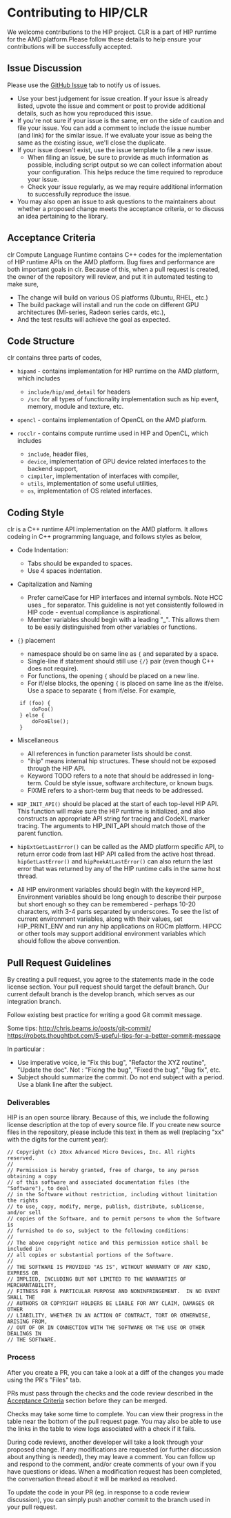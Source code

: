# Contributing to HIP/CLR #

We welcome contributions to the HIP project.
CLR is a part of HIP runtime for the AMD platform.Please follow these details to help ensure your contributions will be successfully accepted.

## Issue Discussion ##

Please use the [GitHub Issue](https://github.com/ROCm/clr/issues) tab to notify us of issues.

* Use your best judgement for issue creation. If your issue is already listed, upvote the issue and
  comment or post to provide additional details, such as how you reproduced this issue.
* If you're not sure if your issue is the same, err on the side of caution and file your issue.
  You can add a comment to include the issue number (and link) for the similar issue. If we evaluate
  your issue as being the same as the existing issue, we'll close the duplicate.
* If your issue doesn't exist, use the issue template to file a new issue.
  * When filing an issue, be sure to provide as much information as possible, including script output so
    we can collect information about your configuration. This helps reduce the time required to
    reproduce your issue.
  * Check your issue regularly, as we may require additional information to successfully reproduce the
    issue.
* You may also open an issue to ask questions to the maintainers about whether a proposed change
  meets the acceptance criteria, or to discuss an idea pertaining to the library.

## Acceptance Criteria ##

clr Compute Language Runtime contains C++ codes for the implementation of HIP runtime APIs on the AMD platform.
Bug fixes and performance are both important goals in clr. Because of this, when a pull request is created, the owner of the repository will review, and put it in automated testing to make sure,
* The change will build on various OS platforms (Ubuntu, RHEL, etc.)
* The build package will install and run the code on different GPU architectures (MI-series, Radeon series cards, etc.),
* And the test results will achieve the goal as expected.

## Code Structure ##

clr contains three parts of codes,
- `hipamd` - contains implementation for HIP runtime on the AMD platform, which includes
   - `include/hip/amd_detail` for headers
   - `/src` for all types of functionality implementation such as hip event, memory, module and texture, etc.

- `opencl` - contains implementation of OpenCL on the AMD platform.

- `rocclr` - contains compute runtime used in HIP and OpenCL, which includes
   - `include`, header files,
   - `device`, implementation of GPU device related interfaces to the backend support,
   - `cimpiler`, implementation of interfaces with compiler,
   - `utils`, implementation of some useful utilities,
   - `os`, implementation of OS related interfaces.


## Coding Style ##

clr is a C++ runtime API implementation on the AMD platform. It allows codeing in C++ programming language, and follows styles as below,
- Code Indentation:
    - Tabs should be expanded to spaces.
    - Use 4 spaces indentation.
- Capitalization and Naming
    - Prefer camelCase for HIP interfaces and internal symbols.  Note HCC uses _ for separator.
      This guideline is not yet consistently followed in HIP code - eventual compliance is aspirational.
    - Member variables should begin with a leading "_".  This allows them to be easily distinguished from other variables or functions.

- `{}` placement
    - namespace should be on same line as `{` and separated by a space.
    - Single-line if statement should still use `{/}` pair (even though C++ does not require).
    - For functions, the opening `{` should be placed on a new line.
    - For if/else blocks, the opening `{` is placed on same line as the if/else. Use a space to separate `{` from if/else. For example,
```console
    if (foo) {
        doFoo()
    } else {
        doFooElse();
    }
```

- Miscellaneous
    - All references in function parameter lists should be const.
    - "ihip" means internal hip structures.  These should not be exposed through the HIP API.
    - Keyword TODO refers to a note that should be addressed in long-term.  Could be style issue, software architecture, or known bugs.
    - FIXME refers to a short-term bug that needs to be addressed.

- `HIP_INIT_API()` should be placed at the start of each top-level HIP API.  This function will make sure the HIP runtime is initialized, and also constructs an appropriate API string for tracing and CodeXL marker tracing. The arguments to HIP_INIT_API should match those of the parent function.
- `hipExtGetLastError()` can be called as the AMD platform specific API, to return error code from last HIP API called from the active host thread. `hipGetLastError()` and `hipPeekAtLastError()` can also return the last error that was returned by any of the HIP runtime calls in the same host thread.
- All HIP environment variables should begin with the keyword HIP_
Environment variables should be long enough to describe their purpose but short enough so they can be remembered - perhaps 10-20 characters, with 3-4 parts separated by underscores.
To see the list of current environment variables, along with their values, set HIP_PRINT_ENV and run any hip applications on ROCm platform.
HIPCC or other tools may support additional environment variables which should follow the above convention.

## Pull Request Guidelines ##

By creating a pull request, you agree to the statements made in the code license section. Your pull request should target the default branch. Our current default branch is the develop branch, which serves as our integration branch.

Follow existing best practice for writing a good Git commit message.

Some tips:
    http://chris.beams.io/posts/git-commit/
    https://robots.thoughtbot.com/5-useful-tips-for-a-better-commit-message

In particular :
   - Use imperative voice, ie "Fix this bug", "Refactor the XYZ routine", "Update the doc".
     Not : "Fixing the bug", "Fixed the bug", "Bug fix", etc.
   - Subject should summarize the commit.  Do not end subject with a period.  Use a blank line
     after the subject.

### Deliverables ###

HIP is an open source library. Because of this, we include the following license description at the top of every source file.
If you create new source files in the repository, please include this text in them as well (replacing "xx" with the digits for the current year):
```
// Copyright (c) 20xx Advanced Micro Devices, Inc. All rights reserved.
//
// Permission is hereby granted, free of charge, to any person obtaining a copy
// of this software and associated documentation files (the "Software"), to deal
// in the Software without restriction, including without limitation the rights
// to use, copy, modify, merge, publish, distribute, sublicense, and/or sell
// copies of the Software, and to permit persons to whom the Software is
// furnished to do so, subject to the following conditions:
//
// The above copyright notice and this permission notice shall be included in
// all copies or substantial portions of the Software.
//
// THE SOFTWARE IS PROVIDED "AS IS", WITHOUT WARRANTY OF ANY KIND, EXPRESS OR
// IMPLIED, INCLUDING BUT NOT LIMITED TO THE WARRANTIES OF MERCHANTABILITY,
// FITNESS FOR A PARTICULAR PURPOSE AND NONINFRINGEMENT.  IN NO EVENT SHALL THE
// AUTHORS OR COPYRIGHT HOLDERS BE LIABLE FOR ANY CLAIM, DAMAGES OR OTHER
// LIABILITY, WHETHER IN AN ACTION OF CONTRACT, TORT OR OTHERWISE, ARISING FROM,
// OUT OF OR IN CONNECTION WITH THE SOFTWARE OR THE USE OR OTHER DEALINGS IN
// THE SOFTWARE.
```

### Process ###

After you create a PR, you can take a look at a diff of the changes you made using the PR's "Files" tab.

PRs must pass through the checks and the code review described in the [Acceptance Criteria](#acceptance-criteria) section before they can be merged.

Checks may take some time to complete. You can view their progress in the table near the bottom of the pull request page. You may also be able to use the links in the table
to view logs associated with a check if it fails.

During code reviews, another developer will take a look through your proposed change. If any modifications are requested (or further discussion about anything is
needed), they may leave a comment. You can follow up and respond to the comment, and/or create comments of your own if you have questions or ideas.
When a modification request has been completed, the conversation thread about it will be marked as resolved.

To update the code in your PR (eg. in response to a code review discussion), you can simply push another commit to the branch used in your pull request.

